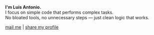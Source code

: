 **I'm Luis Antonio.**  
I focus on simple code that performs complex tasks.  
No bloated tools, no unnecessary steps — just clean logic that works.

[mail me](mailto:contact.ruisuantonio@proton.me) | [share my profile](https://ruisuantonio.github.io/share)
